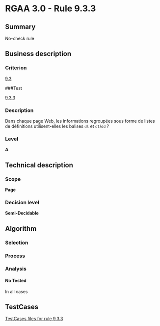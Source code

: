 # RGAA 3.0 -  Rule 9.3.3

## Summary

No-check rule

## Business description

### Criterion

[9.3](http://disic.github.io/rgaa_referentiel_en/RGAA3.0_Criteria_English_version_v1.html#crit-9-3)

###Test

[9.3.3](http://disic.github.io/rgaa_referentiel_en/RGAA3.0_Criteria_English_version_v1.html#test-9.3.3)

### Description

Dans chaque page Web, les informations regroup&eacute;es sous forme de listes de d&eacute;finitions utilisent-elles les balises `dl` et `dt`/`dd` ?

### Level

**A**

## Technical description

### Scope

**Page**

### Decision level

**Semi-Decidable**

## Algorithm

### Selection

### Process

### Analysis

#### No Tested 

In all cases



##  TestCases 

[TestCases files for rule 9.3.3](https://github.com/Asqatasun/Asqatasun/tree/master/rules/rules-rgaa3.0/src/test/resources/testcases/rgaa30/Rgaa30Rule090303/) 


